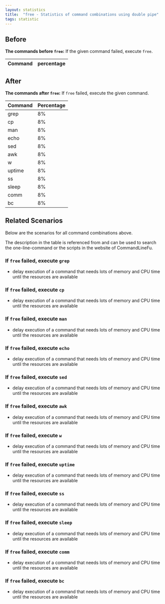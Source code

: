 ```yaml
---
layout: statistics
title:  "free - Statistics of command combinations using double pipe"
tags: statistic
---
```


## Before

__The commands before `free`:__ If the given command failed, execute `free`.

| Command | percentage |
|--------|--------|



## After

__The commands after `free`:__ If `free` failed, execute the given command.

| Command | Percentage | 
|-------|--------|
| grep | 8% |
| cp | 8% |
| man | 8% |
| echo | 8% |
| sed | 8% |
| awk | 8% |
| w | 8% |
| uptime | 8% |
| ss | 8% |
| sleep | 8% |
| comm | 8% |
| bc | 8% |



## Related Scenarios

Below are the scenarios for all command combinations above.

The description in the table is referenced from and can be used to search the one-line-command or the scripts in the website of CommandLineFu.




### If `free` failed, execute `grep`

- delay execution of a command that needs lots of memory and CPU time until the resources are available

            
### If `free` failed, execute `cp`

- delay execution of a command that needs lots of memory and CPU time until the resources are available

            
### If `free` failed, execute `man`

- delay execution of a command that needs lots of memory and CPU time until the resources are available

            
### If `free` failed, execute `echo`

- delay execution of a command that needs lots of memory and CPU time until the resources are available

            
### If `free` failed, execute `sed`

- delay execution of a command that needs lots of memory and CPU time until the resources are available

            
### If `free` failed, execute `awk`

- delay execution of a command that needs lots of memory and CPU time until the resources are available

            
### If `free` failed, execute `w`

- delay execution of a command that needs lots of memory and CPU time until the resources are available

            
### If `free` failed, execute `uptime`

- delay execution of a command that needs lots of memory and CPU time until the resources are available

            
### If `free` failed, execute `ss`

- delay execution of a command that needs lots of memory and CPU time until the resources are available

            
### If `free` failed, execute `sleep`

- delay execution of a command that needs lots of memory and CPU time until the resources are available

            
### If `free` failed, execute `comm`

- delay execution of a command that needs lots of memory and CPU time until the resources are available

            
### If `free` failed, execute `bc`

- delay execution of a command that needs lots of memory and CPU time until the resources are available

            
